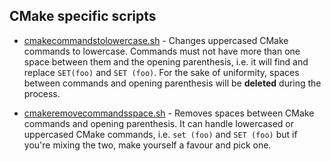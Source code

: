 ## CMake specific scripts

- [cmakecommandstolowercase.sh](https://github.com/hudokkow/scripts/blob/master/cmake/cmakecommandstolowercase.sh) - Changes uppercased CMake commands to lowercase. Commands must not have more than one space between them and the opening parenthesis, i.e. it will find and replace `SET(foo)` and `SET (foo)`.
For the sake of uniformity, spaces between commands and opening parenthesis will be **deleted** during the process.

- [cmakeremovecommandsspace.sh](https://github.com/hudokkow/scripts/blob/master/cmake/cmakeremovecommandsspace.sh) - Removes spaces between CMake commands and opening parenthesis. It can handle lowercased or uppercased CMake commands, i.e. `set (foo)` and `SET (foo)` but if you're mixing the two, make yourself a favour and pick one.

